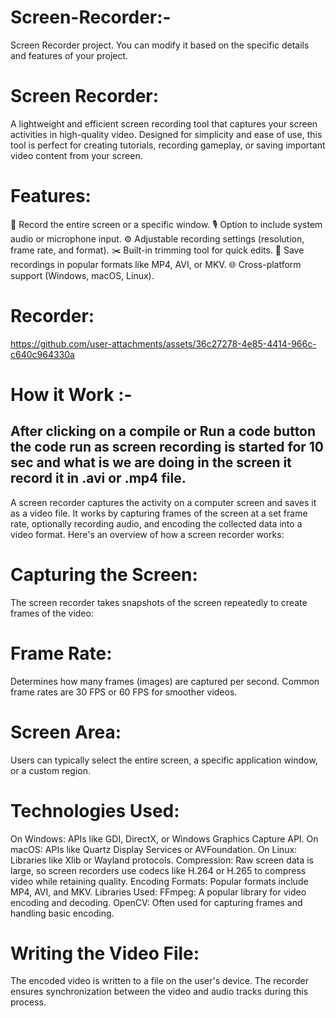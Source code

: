 # Screen-Recorder:-

Screen Recorder project. You can modify it based on the specific details and features of your project.

# Screen Recorder:
A lightweight and efficient screen recording tool that captures your screen activities in high-quality video. Designed for simplicity and ease of use, this tool is perfect for creating tutorials, recording gameplay, or saving important video content from your screen.

# Features: 
🎥 Record the entire screen or a specific window.
🎙️ Option to include system audio or microphone input.
⚙️ Adjustable recording settings (resolution, frame rate, and format).
✂️ Built-in trimming tool for quick edits.
💾 Save recordings in popular formats like MP4, AVI, or MKV.
🌐 Cross-platform support (Windows, macOS, Linux).


# Recorder:


https://github.com/user-attachments/assets/36c27278-4e85-4414-966c-c640c964330a


# How it Work :-
## After clicking on a compile or Run a code button the code run as screen recording is started for 10 sec and what is we are doing in the screen it record it in .avi or .mp4 file.

A screen recorder captures the activity on a computer screen and saves it as a video file. It works by capturing frames of the screen at a set frame rate, optionally recording audio, and encoding the collected data into a video format. Here's an overview of how a screen recorder works:

# Capturing the Screen:
The screen recorder takes snapshots of the screen repeatedly to create frames of the video:

# Frame Rate: 
Determines how many frames (images) are captured per second. Common frame rates are 30 FPS or 60 FPS for smoother videos.

# Screen Area: 
Users can typically select the entire screen, a specific application window, or a custom region.

# Technologies Used:
On Windows: APIs like GDI, DirectX, or Windows Graphics Capture API.
On macOS: APIs like Quartz Display Services or AVFoundation.
On Linux: Libraries like Xlib or Wayland protocols.
Compression: Raw screen data is large, so screen recorders use codecs like H.264 or H.265 to compress video while retaining quality.
Encoding Formats: Popular formats include MP4, AVI, and MKV.
Libraries Used:
FFmpeg: A popular library for video encoding and decoding.
OpenCV: Often used for capturing frames and handling basic encoding.

# Writing the Video File:
The encoded video is written to a file on the user's device. The recorder ensures synchronization between the video and audio tracks during this process.
